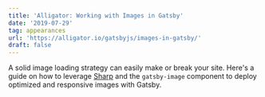 ```yaml
---
title: 'Alligator: Working with Images in Gatsby'
date: '2019-07-29'
tag: appearances
url: 'https://alligator.io/gatsbyjs/images-in-gatsby/'
draft: false
---
```


A solid image loading strategy can easily make or break your site. Here's a guide on how to leverage [Sharp](https://github.com/lovell/sharp) and the `gatsby-image` component to deploy optimized and responsive images with Gatsby.